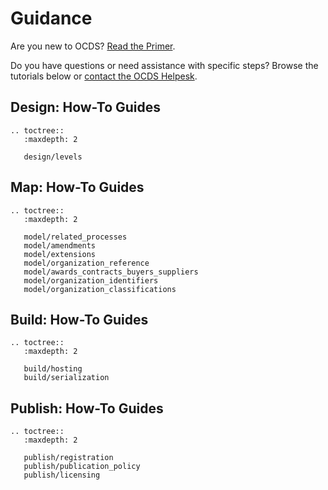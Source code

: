 # Guidance

Are you new to OCDS? [Read the Primer](../getting_started/index).

Do you have questions or need assistance with specific steps? Browse the tutorials below or [contact the OCDS Helpesk](../support/index).

## Design: How-To Guides

```eval_rst
.. toctree::
   :maxdepth: 2

   design/levels
```

## Map: How-To Guides

```eval_rst
.. toctree::
   :maxdepth: 2

   model/related_processes
   model/amendments
   model/extensions
   model/organization_reference
   model/awards_contracts_buyers_suppliers
   model/organization_identifiers
   model/organization_classifications
```

## Build: How-To Guides

```eval_rst
.. toctree::
   :maxdepth: 2

   build/hosting
   build/serialization
```

## Publish: How-To Guides

```eval_rst
.. toctree::
   :maxdepth: 2

   publish/registration
   publish/publication_policy
   publish/licensing
```
